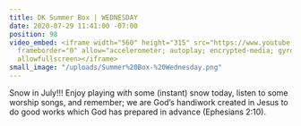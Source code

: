 ```yaml
---
title: DK Summer Box | WEDNESDAY
date: 2020-07-29 11:41:00 -07:00
position: 98
video_embed: <iframe width="560" height="315" src="https://www.youtube.com/embed/DLYcgJr4hEY"
  frameborder="0" allow="accelerometer; autoplay; encrypted-media; gyroscope; picture-in-picture"
  allowfullscreen></iframe>
small_image: "/uploads/Summer%20Box-%20Wednesday.png"
---
```


Snow in July!!! Enjoy playing with some (instant) snow today, listen to some worship songs, and remember; we are God’s handiwork created in Jesus to do good works which God has prepared in advance (Ephesians 2:10).


